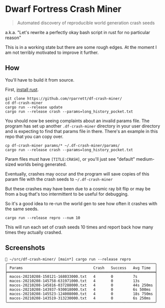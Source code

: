 # Dwarf Fortress Crash Miner
> Automated discovery of reproducible world generation crash seeds

a.k.a. "Let's rewrite a perfectly okay bash script in rust for no particular reason"

This is in a working state but there are some rough edges. At the moment I am not terribly motivated to improve it further.

## How

You'll have to build it from source.

First, [install rust](https://www.rust-lang.org/tools/install).

```
git clone https://github.com/rparrett/df-crash-miner/
cd df-crash-miner
cargo run --release update
cargo run --release crash --params=long_history_pocket.txt
```

You should now be seeing complaints about an invalid params file. The program has set up another `.df-crash-miner` directory in your user directory and is expecting to find that params file in there. There's an example in this repo that you can copy over.

```
cp df-crash-miner params/* ~/.df-crash-miner/params/
cargo run --release crash --params=long_history_pocket.txt
```

Param files must have `[TITLE:CRASH]`, or you'll just see "default" medium-sized worlds being generated.

Eventually, crashes may occur and the program will save copies of this param file with the crash seeds to `~/.df-crash-miner`

But these crashes may have been due to a cosmic ray bit flip or may be from a bug that's too intermittent to be useful for debugging.

So it's a good idea to re-run the world gen to see how often it crashes with the same seeds.

```
cargo run --release repro --num 10
```

This will run each set of crash seeds 10 times and report back how many times they actually crashed.

## Screenshots

```
 ~/src/df-crash-miner/ [main*] cargo run --release repro
╭───────────────────────────────────────────────────────────────────╮
│ Params                                Crash   Success   Avg Time  │
╞═══════════════════════════════════════════════════════════════════╡
│ macos-20210208-150121-168033000.txt   4       0         7s        │
│ macos-20210208-145758-631971000.txt   4       0         13s       │
│ macos-20210208-145816-037288000.txt   4       0         44s 250ms │
│ macos-20210208-143937-930018000.txt   4       0         6s 500ms  │
│ macos-20210208-145523-124008000.txt   4       0         18s 750ms │
│ macos-20210208-143519-313230000.txt   4       0         6s 250ms  │
╰───────────────────────────────────────────────────────────────────╯
```
